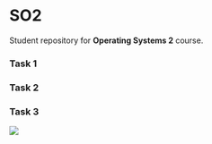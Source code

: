 # SO2

Student repository for **Operating Systems 2** course.

### Task 1

### Task 2

### Task 3



![](https://cdn.discordapp.com/attachments/1071914685416341654/1084238637920698519/i8wiq9ddhrx71.png)
